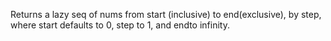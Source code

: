 Returns a lazy seq of nums from start (inclusive) to end(exclusive), by step, where start defaults to 0, step to 1, and endto infinity.